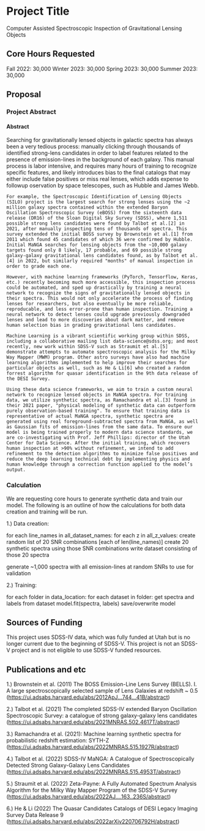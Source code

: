 # Project Title

 Computer Assisted Spectroscopic Inspection of Gravitational Lensing Objects

## Core Hours Requested

 Fall     2022: 30,000
 Winter     2023: 30,000
 Spring    2023: 30,000
 Summer     2023: 30,000

## Proposal

### Project Abstract

#### Abstract

 Searching for gravitationally lensed objects in galactic spectra has always been a very tedious process: manually clicking through thousands of identified strong-lens candidates in order to label features related to the presence of emission-lines in the background of each galaxy. This manual process is labor intensive, and requires many hours of training to recognize specific features, and likely introduces bias to the final catalogs that may either include false positives or miss real lenses, which adds expense to followup oservation by space telescopes, such as Hubble and James Webb.

    For example, the Spectroscopic Identification of Lensing Objects (SILO) project is the largest search for strong lenses using the ~2 million galaxy spectra contained within the extended Baryon Oscillation Spectroscopic Survey (eBOSS) from the sixteenth data release (DR16) of the Sloan Digital Sky Survey (SDSS), where 1,511 possible strong lens candidates were found by Talbot et al.[2] in 2021, after manually inspecting tens of thousands of spectra. This survey extended the initial BOSS survey by Brownstein et al.[1] from 2011 which found 45 candidates of which 36 were confirmed by Hubble. Initial MaNGA searches for lensing objects from the ~10,000 galaxy targets found only 8 likely, 17 probable, and 69 possible strong galaxy-galaxy gravitational lens candidates found, as by Talbot et al.[4] in 2022, but similarly required "months" of manual inspection in order to grade each one.

    However, with machine learning frameworks (PyTorch, Tensorflow, Keras, etc.) recently becoming much more accessible, this inspection process could be automated, and sped up drastically by training a neural network to recognize the signs of gravitationally lensed objects in their spectra. This would not only accelerate the process of finding lenses for researchers, but also eventually be more reliable, reproducable, and less error-prone than human inspection. Training a neural network to detect lenses could upgrade previously downgraded lenses and lead to more discoveries about dark matter, and remove human selection bias in grading gravitational lens candidates.

    Machine Learning is a vibrant scientific working group within SDSS, including a collaborative mailing list data-science@sdss.org; and most recently, new work within SDSS-V such as Straumit et al.[5] demonstrate attempts to automate spectroscopic analysis for the Milky Way Mapper (MWM) program. Other astro surveys have also had machine learning algorithms implemented to help improve their searches for particular objects as well, such as He & Li[6] who created a random forrest algorithm for quasar identification in the 9th data release of the DESI Survey.

    Using these data science frameworks, we aim to train a custom neural network to recognize lensed objects in MaNGA spectra. For training data, we utilize synthetic spectra, as Ramachandra et al.[3] found in their 2021 paper, "physical modeling of synthetic data can outperform purely observation-based training". To ensure that training data is representative of actual MaNGA spectra, synthetic spectra are generated using real foreground-subtracted spectra from MaNGA, as well as Gaussian fits of emission-lines from the same data. To ensure our model is being trained properly to modern data science standards, we are co-investigating with Prof. Jeff Phillips: director of the Utah Center for Data Science. After the initial training, which recovers human inspection at >90% without refinement, we intend to add refinement to the detection algorithms to minimize false positives and reduce the deep learning technical debt by implementing physics and human knowledge through a correction function applied to the model’s output.

### Calculation

 We are requesting core hours to generate synthetic data and train our model.
 The following is an outline of how the calculations for both data creation and training will be run.

 1.) Data creation:

  for each line_names in all_dataset_names:
   for each z in all_z_values:
    create random list of 20 SNR combinations [each of len(line_names)]
    create 20 synthetic spectra using those SNR combinations
    write dataset consisting of those 20 spectra

  generate ~1,000 spectra with all emission-lines at random SNRs to use for validation

 2.) Training:

  for each folder in data_location:
   for each dataset in folder:
    get spectra and labels from dataset
    model.fit(spectra, labels)
    save/overwrite model

## Sources of Funding

 This project uses SDSS-IV data, which was fully funded at Utah but is no longer current due to the beginning of SDSS-V. This project is not an SDSS-V project and is not eligible to use SDSS-V funded resources.

## Publications and etc

1.) Brownstein et al. (2011) The BOSS Emission-Line Lens Survey (BELLS). I. A large spectroscopically selected sample of Lens Galaxies at redshift ~ 0.5 (<https://ui.adsabs.harvard.edu/abs/2012ApJ...744...41B/abstract>)

2.) Talbot et al. (2021) The completed SDSS-IV extended Baryon Oscillation Spectroscopic Survey: a catalogue of strong galaxy-galaxy lens candidates (<https://ui.adsabs.harvard.edu/abs/2021MNRAS.502.4617T/abstract>)

3.) Ramachandra et al. (2021): Machine learning synthetic spectra for probabilistic redshift estimation: SYTH-Z (<https://ui.adsabs.harvard.edu/abs/2022MNRAS.515.1927R/abstract>)

4.) Talbot et al. (2022) SDSS-IV MaNGA: A Catalogue of Spectroscopically Detected Strong Galaxy-Galaxy Lens Candidates (<https://ui.adsabs.harvard.edu/abs/2022MNRAS.515.4953T/abstract>)

5.) Straumit et al. (2022) Zeta-Payne: A Fully Automated Spectrum Analysis Algorithm for the Milky Way Mapper Program of the SDSS-V Survey (<https://ui.adsabs.harvard.edu/abs/2022AJ....163..236S/abstract>)

6.) He & Li (2022) The Quasar Candidates Catalogs of DESI Legacy Imaging Survey Data Release 9 (<https://ui.adsabs.harvard.edu/abs/2022arXiv220706792H/abstract>)
